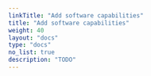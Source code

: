 ```yaml
---
linkTitle: "Add software capabilities"
title: "Add software capabilities"
weight: 40
layout: "docs"
type: "docs"
no_list: true
description: "TODO"
---
```

